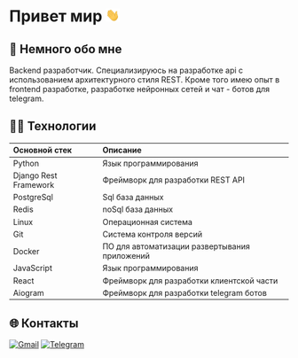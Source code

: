 # Привет мир <img src="https://github.com/Vadim-Kolesnikov/Vadim-Kolesnikov/blob/main/hand.gif" width="25">

## 🧾 Немного обо мне

Backend разработчик. Специализируюсь на разработке api с использованием архитектурного стиля REST. Кроме того имею опыт в frontend разработке, разработке нейронных сетей и чат - ботов для telegram.

## 🧑‍💻 Технологии

<div>

| Основной стек         | Описание                                      |                                                                                                     
| :---------------------| :---------------------------------------------| 
| Python                | Язык программирования                         | 
| Django Rest Framework | Фреймворк для разработки REST API             |                                                                                                     
| PostgreSql            | Sql база данных                               |                                                                                                    
| Redis                 | noSql база данных                             |                                                                                                     
| Linux                 | Операционная система                          |                                                                                                     
| Git                   | Система контроля версий                       |                                                                                                     
| Docker                | ПО для автоматизации развертывания приложений |                                                                                                     
| JavaScript            | Язык программирования                         | 
| React                 | Фреймворк для разработки клиентской части     |                                                                                                
| Aiogram               | Фреймворк для разработки telegram ботов       |                                                                                                     
                                                                                                  
</div>


## 🌐 Контакты

[![Gmail](https://img.shields.io/static/v1?message=Gmail&logo=gmail&label=&color=D14836&logoColor=white&labelColor=&style=for-the-badge)](koleso3576@gmail.com)
[![Telegram](https://img.shields.io/static/v1?message=Telegram&logo=telegram&label=&color=30A0E0&logoColor=white&labelColor=&style=for-the-badge)](https://t.me/vadim_132132)

